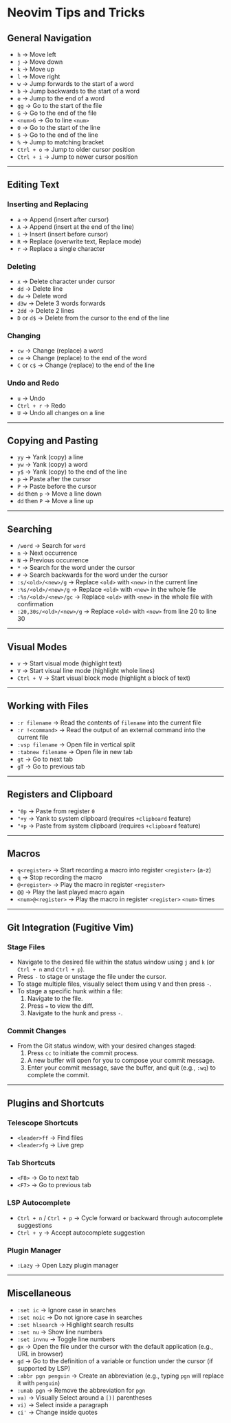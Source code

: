 # Neovim Tips and Tricks

## General Navigation
- `h` -> Move left
- `j` -> Move down
- `k` -> Move up
- `l` -> Move right
- `w` -> Jump forwards to the start of a word
- `b` -> Jump backwards to the start of a word
- `e` -> Jump to the end of a word
- `gg` -> Go to the start of the file
- `G` -> Go to the end of the file
- `<num>G` -> Go to line `<num>`
- `0` -> Go to the start of the line
- `$` -> Go to the end of the line
- `%` -> Jump to matching bracket
- `Ctrl + o` -> Jump to older cursor position
- `Ctrl + i` -> Jump to newer cursor position

---

## Editing Text
### Inserting and Replacing
- `a` -> Append (insert after cursor)
- `A` -> Append (insert at the end of the line)
- `i` -> Insert (insert before cursor)
- `R` -> Replace (overwrite text, Replace mode)
- `r` -> Replace a single character

### Deleting
- `x` -> Delete character under cursor
- `dd` -> Delete line
- `dw` -> Delete word
- `d3w` -> Delete 3 words forwards
- `2dd` -> Delete 2 lines
- `D` or `d$` -> Delete from the cursor to the end of the line

### Changing
- `cw` -> Change (replace) a word
- `ce` -> Change (replace) to the end of the word
- `C` or `c$` -> Change (replace) to the end of the line

### Undo and Redo
- `u` -> Undo
- `Ctrl + r` -> Redo
- `U` -> Undo all changes on a line

---

## Copying and Pasting
- `yy` -> Yank (copy) a line
- `yw` -> Yank (copy) a word
- `y$` -> Yank (copy) to the end of the line
- `p` -> Paste after the cursor
- `P` -> Paste before the cursor
- `dd` then `p` -> Move a line down
- `dd` then `P` -> Move a line up

---

## Searching
- `/word` -> Search for `word`
- `n` -> Next occurrence
- `N` -> Previous occurrence
- `*` -> Search for the word under the cursor
- `#` -> Search backwards for the word under the cursor
- `:s/<old>/<new>/g` -> Replace `<old>` with `<new>` in the current line
- `:%s/<old>/<new>/g` -> Replace `<old>` with `<new>` in the whole file
- `:%s/<old>/<new>/gc` -> Replace `<old>` with `<new>` in the whole file with confirmation
- `:20,30s/<old>/<new>/g` -> Replace `<old>` with `<new>` from line 20 to line 30

---

## Visual Modes
- `v` -> Start visual mode (highlight text)
- `V` -> Start visual line mode (highlight whole lines)
- `Ctrl + V` -> Start visual block mode (highlight a block of text)

---

## Working with Files
- `:r filename` -> Read the contents of `filename` into the current file
- `:r !<command>` -> Read the output of an external command into the current file
- `:vsp filename` -> Open file in vertical split
- `:tabnew filename` -> Open file in new tab
- `gt` -> Go to next tab
- `gT` -> Go to previous tab

---

## Registers and Clipboard
- `"0p` -> Paste from register `0`
- `"+y` -> Yank to system clipboard (requires `+clipboard` feature)
- `"+p` -> Paste from system clipboard (requires `+clipboard` feature)

---

## Macros
- `q<register>` -> Start recording a macro into register `<register>` (a-z)
- `q` -> Stop recording the macro
- `@<register>` -> Play the macro in register `<register>`
- `@@` -> Play the last played macro again
- `<num>@<register>` -> Play the macro in register `<register>` `<num>` times

---

## Git Integration (Fugitive Vim)
### Stage Files
- Navigate to the desired file within the status window using `j` and `k` (or `Ctrl + n` and `Ctrl + p`).
- Press `-` to stage or unstage the file under the cursor.
- To stage multiple files, visually select them using `V` and then press `-`.
- To stage a specific hunk within a file:
  1. Navigate to the file.
  2. Press `=` to view the diff.
  3. Navigate to the hunk and press `-`.

### Commit Changes
- From the Git status window, with your desired changes staged:
  1. Press `cc` to initiate the commit process.
  2. A new buffer will open for you to compose your commit message.
  3. Enter your commit message, save the buffer, and quit (e.g., `:wq`) to complete the commit.

---

## Plugins and Shortcuts
### Telescope Shortcuts
- `<leader>ff` -> Find files
- `<leader>fg` -> Live grep

### Tab Shortcuts
- `<F8>` -> Go to next tab
- `<F7>` -> Go to previous tab

### LSP Autocomplete
- `Ctrl + n` / `Ctrl + p` -> Cycle forward or backward through autocomplete suggestions
- `Ctrl + y` -> Accept autocomplete suggestion

### Plugin Manager
- `:Lazy` -> Open Lazy plugin manager

---

## Miscellaneous
- `:set ic` -> Ignore case in searches
- `:set noic` -> Do not ignore case in searches
- `:set hlsearch` -> Highlight search results
- `:set nu` -> Show line numbers
- `:set invnu` -> Toggle line numbers
- `gx` -> Open the file under the cursor with the default application (e.g., URL in browser)
- `gd` -> Go to the definition of a variable or function under the cursor (if supported by LSP)
- `:abbr pgn penguin` -> Create an abbreviation (e.g., typing `pgn` will replace it with `penguin`)
- `:unab pgn` -> Remove the abbreviation for `pgn`
- `va)` -> Visually Select around a `[)]` parentheses
- `vi)` -> Select inside a paragraph
- `ci'` -> Change inside quotes
